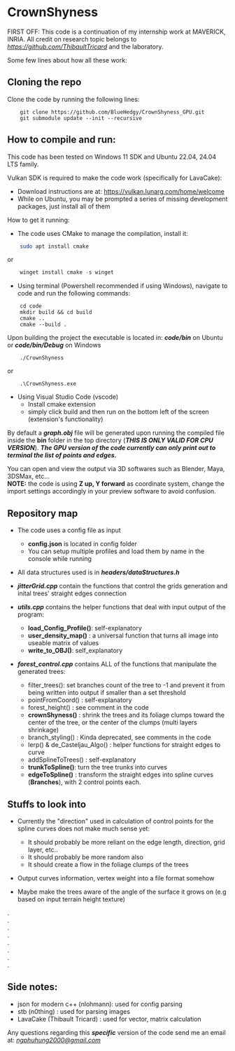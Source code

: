 CrownShyness
========================
FIRST OFF:
This code is a continuation of my internship work at MAVERICK, INRIA.
All credit on research topic belongs to *https://github.com/ThibaultTricard*
and the laboratory.

Some few lines about how all these work:

## Cloning the repo
Clone the code by running the following lines:

```console
    git clone https://github.com/BlueHedgy/CrownShyness_GPU.git
    git submodule update --init --recursive
```

## How to compile and run:
This code has been tested on Windows 11 SDK and Ubuntu 22.04, 24.04 LTS family.

Vulkan SDK is required to make the code work (specifically for LavaCake):
- Download instructions are at: https://vulkan.lunarg.com/home/welcome
- While on Ubuntu, you may be prompted a series of missing development packages, just install all of them

How to get it running: 

- The code uses CMake to manage the compilation, install it:
```bash
    sudo apt install cmake
```

or 

```powershell
    winget install cmake -s winget
```

- Using terminal (Powershell recommended if using Windows), navigate to code and run the following commands:
```console
    cd code
    mkdir build && cd build
    cmake ..
    cmake --build .
```
Upon building the project the executable is located in: ***code/bin*** on Ubuntu or ***code/bin/Debug*** on Windows
```console
    ./CrownShyness
```

or 
```console
    .\CrownShyness.exe
```

- Using Visual Studio Code (vscode)
    - Install cmake extension
    - simply click build and then run on the bottom left of the screen (extension's functionality)

By default a ***graph.obj*** file will be generated upon running the compiled file inside the **bin** folder in the top directory (***THIS IS ONLY VALID FOR CPU VERSION***).
***The GPU version of the code currently can only print out to terminal the list of points and edges.***

You can open and view the output via 3D softwares such as Blender, Maya, 3DSMax, etc...  
**NOTE:** the code is using **Z up, Y forward** as coordinate system, change the import settings accordingly in your preview software to avoid confusion.

## Repository map
- The code uses a config file as input
    - **config.json** is located in config folder
    - You can setup multiple profiles and load them by name in the console while running
  
- All data structures used is in ***headers/dataStructures.h***
- ***jitterGrid.cpp*** contain the functions that control the grids generation and inital trees' straight edges connection
- ***utils.cpp*** contains the helper functions that deal with input output of the program:
    - **load_Config_Profile()**: self-explanatory
    - **user_density_map()**  : a universal function that turns all image into useable matrix of values
    - **write_to_OBJ()**: self_explanatory

- ***forest_control.cpp*** contains ALL of the functions that manipulate the generated trees:
    - filter_trees(): set branches count of the tree to -1 and prevent it from being written into output if smaller than a set threshold
    - pointFromCoord() : self-explanatory
    - forest_height() : see comment in the code
    - **crownShyness()** : shrink the trees and its foliage clumps toward the center of the tree, or the center of the clumps (multi layers shrinkage)
    - branch_styling() : Kinda deprecated, see comments in the code
    - lerp() & de_Casteljau_Algo() : helper functions for straight edges to curve
    - addSplineToTrees() : self-explanatory
    - **trunkToSpline()**: turn the tree trunks into curves
    - **edgeToSpline()** : transform the straight edges into spline curves (**Branches**), with 2 control points each.


## Stuffs to look into
- Currently the "direction" used in calculation of control points for the spline curves does not make much sense yet:
    - It should probably be more reliant on the edge length, direction, grid layer, etc..
    - It should probably be more random also
    - It should create a flow in the foliage clumps of the trees

- Output curves information, vertex weight into a file format somehow
- Maybe make the trees aware of the angle of the surface it grows on (e.g based on input terrain height texture)

.  
.  
.  
.  
.  
.  
.  
.  

## Side notes:
- json for modern c++ (nlohmann): used for config parsing
- stb (n0thing)                 : used for parsing images
- LavaCake (Thibault Tricard)   : used for vector, matrix calculation
  
Any questions regarding this ***specific*** version of the code send me an email at: *ngphuhung2000@gmail.com*
